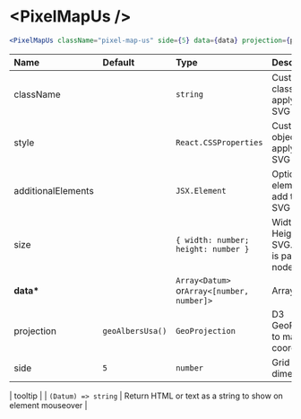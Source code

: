 # \<PixelMapUs \/>

```jsx
<PixelMapUs className="pixel-map-us" side={5} data={data} projection={projection} />
```

| Name               | Default          | Type                                       | Description                                               |
| :----------------- | :--------------- | :----------------------------------------- | :-------------------------------------------------------- |
| className          |                  | `string`                                   | Custom css classes to apply to the SVG                    |
| style              |                  | `React.CSSProperties`                      | Custom style object to apply to the SVG                   |
| additionalElements |                  | `JSX.Element`                              | Optional elements to add to the SVG                       |
| size               |                  | `{ width: number; height: number }`        | Width and Height of the SVG. Default is parent node size. |
| <b>data\*</b>      |                  | `Array<Datum>` or`Array<[number, number]>` | Array of data                                             |
| projection         | `geoAlbersUsa()` | `GeoProjection`                            | D3 GeoProjection to map coordinates                       |
| side               | `5`              | `number`                                   | Grid cell dimension                                       |

| tooltip | | `(Datum) => string` | Return HTML or text as a string to show on element mouseover |
